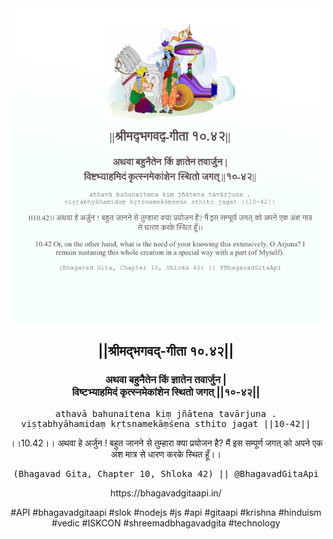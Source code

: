 <img src="../../asset/BG_10_42.png"/>
<center><h2>||श्रीमद्‍भगवद्‍-गीता १०.४२||</h2>
<h3>अथवा बहुनैतेन किं ज्ञातेन तवार्जुन |<br/>विष्टभ्याहमिदं कृत्स्नमेकांशेन स्थितो जगत् ||१०-४२||</h3>
<pre>athavā bahunaitena kiṃ jñātena tavārjuna .<br/>viṣṭabhyāhamidaṃ kṛtsnamekāṃśena sthito jagat ||10-42||</pre>
<p>।।10.42।। अथवा हे अर्जुन ! बहुत जानने से तुम्हारा क्या प्रयोजन है? मैं इस सम्पूर्ण जगत् को अपने एक अंश मात्र से धारण करके स्थित हूँ।।</p>
<pre>(Bhagavad Gita, Chapter 10, Shloka 42) || @BhagavadGitaApi</pre><p>https://bhagavadgitaapi.in/</p><p>#API #bhagavadgitaapi #slok #nodejs #js #api #gitaapi #krishna #hinduism #vedic #ISKCON #shreemadbhagavadgita #technology</p></center>